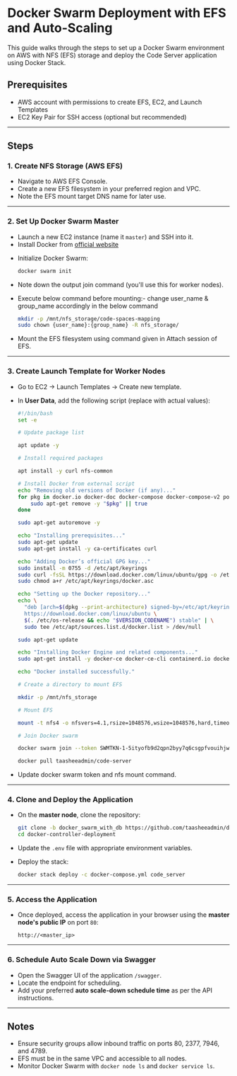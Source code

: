 # Docker Swarm Deployment with EFS and Auto-Scaling

This guide walks through the steps to set up a Docker Swarm environment on AWS with NFS (EFS) storage and deploy the Code Server application using Docker Stack.

## Prerequisites

- AWS account with permissions to create EFS, EC2, and Launch Templates
- EC2 Key Pair for SSH access (optional but recommended)

---

## Steps

### 1. Create NFS Storage (AWS EFS)
- Navigate to AWS EFS Console.
- Create a new EFS filesystem in your preferred region and VPC.
- Note the EFS mount target DNS name for later use.

---

### 2. Set Up Docker Swarm Master

- Launch a new EC2 instance (name it `master`) and SSH into it.
- Install Docker from [official website](https://docs.docker.com/engine/install/)

* Initialize Docker Swarm:

  ```bash
  docker swarm init
  ```

* Note down the output join command (you'll use this for worker nodes).
* Execute below command before mounting:-
  change user_name & group_name accordingly in the below command
  ```bash
  mkdir -p /mnt/nfs_storage/code-spaces-mapping
  sudo chown {user_name}:{group_name} -R nfs_storage/
  ```
* Mount the EFS filesystem using command given in Attach session of EFS.

---

### 3. Create Launch Template for Worker Nodes

* Go to EC2 → Launch Templates → Create new template.

* In **User Data**, add the following script (replace with actual values):

  ```bash
  #!/bin/bash
  set -e
  
  # Update package list
  
  apt update -y
  
  # Install required packages
  
  apt install -y curl nfs-common
  
  # Install Docker from external script
  echo "Removing old versions of Docker (if any)..."
  for pkg in docker.io docker-doc docker-compose docker-compose-v2 podman-docker containerd runc; do 
      sudo apt-get remove -y "$pkg" || true
  done
  
  sudo apt-get autoremove -y
  
  echo "Installing prerequisites..."
  sudo apt-get update
  sudo apt-get install -y ca-certificates curl
  
  echo "Adding Docker’s official GPG key..."
  sudo install -m 0755 -d /etc/apt/keyrings
  sudo curl -fsSL https://download.docker.com/linux/ubuntu/gpg -o /etc/apt/keyrings/docker.asc
  sudo chmod a+r /etc/apt/keyrings/docker.asc
  
  echo "Setting up the Docker repository..."
  echo \
    "deb [arch=$(dpkg --print-architecture) signed-by=/etc/apt/keyrings/docker.asc] \
    https://download.docker.com/linux/ubuntu \
    $(. /etc/os-release && echo "$VERSION_CODENAME") stable" | \
    sudo tee /etc/apt/sources.list.d/docker.list > /dev/null
  
  sudo apt-get update
  
  echo "Installing Docker Engine and related components..."
  sudo apt-get install -y docker-ce docker-ce-cli containerd.io docker-buildx-plugin docker-compose-plugin
  
  echo "Docker installed successfully."
  
  # Create a directory to mount EFS
  
  mkdir -p /mnt/nfs_storage
  
  # Mount EFS
  
  mount -t nfs4 -o nfsvers=4.1,rsize=1048576,wsize=1048576,hard,timeo=600,retrans=2,noresvport 10.0.1.10:/ /mnt/nfs_storage
  
  # Join Docker swarm
  
  docker swarm join --token SWMTKN-1-5ityofb9d2qpn2byy7q6csgpfvouihjwx97196d8to0ji5g0bv-clhuuhwijyn8n40m88uiu1bw8 10.0.1.198:2377
  
  docker pull taasheeadmin/code-server
  ```

* Update docker swarm token and nfs mount command.

---

### 4. Clone and Deploy the Application

* On the **master node**, clone the repository:

  ```bash
  git clone -b docker_swarm_with_db https://github.com/taasheeadmin/docker-controller-deployment.git
  cd docker-controller-deployment
  ```

* Update the `.env` file with appropriate environment variables.

* Deploy the stack:

  ```bash
  docker stack deploy -c docker-compose.yml code_server
  ```

---

### 5. Access the Application

* Once deployed, access the application in your browser using the **master node's public IP** on port `80`:

  ```
  http://<master_ip>
  ```

---

### 6. Schedule Auto Scale Down via Swagger

* Open the Swagger UI of the application `/swagger`.
* Locate the endpoint for scheduling.
* Add your preferred **auto scale-down schedule time** as per the API instructions.

---

## Notes

* Ensure security groups allow inbound traffic on ports 80, 2377, 7946, and 4789.
* EFS must be in the same VPC and accessible to all nodes.
* Monitor Docker Swarm with `docker node ls` and `docker service ls`.

